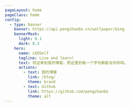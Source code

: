 ```yaml
---
pageLayout: home
pageClass: home
config:
  - type: banner
    banner: https://api.pengzhanbo.cn/wallpaper/bing
    bannerMask:
      light: 0.1
      dark: 0.3
    hero:
      name: LKOSelf
      tagline: Live and learn!
      text: 欢迎来到我的博客，愿这里的每一个字句都能与你共鸣。
      actions:
        - text: 我的博客
          link: /blog/
          theme: brand
        - text: Github
          link: https://github.com/pengzhanbo
          theme: alt
---
```

<imageInfo />